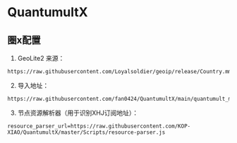 # QuantumultX

## 圈x配置

1. GeoLite2 来源：
```
https://raw.githubusercontent.com/Loyalsoldier/geoip/release/Country.mmdb
```

2. 导入地址：
```
https://raw.githubusercontent.com/fan0424/QuantumultX/main/quantumult_moyu_20230221.conf
```

3. 节点资源解析器（用于识别XHJ订阅地址）：
```
resource_parser_url=https://raw.githubusercontent.com/KOP-XIAO/QuantumultX/master/Scripts/resource-parser.js
```


